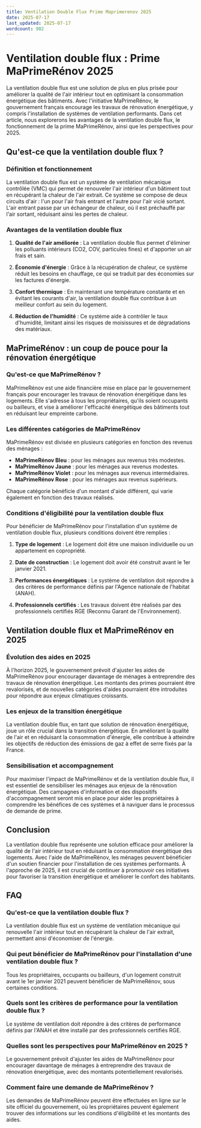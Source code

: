 ```yaml
---
title: Ventilation Double Flux Prime Maprimerenov 2025
date: 2025-07-17
last_updated: 2025-07-17
wordcount: 902
---
```


# Ventilation double flux : Prime MaPrimeRénov 2025

La ventilation double flux est une solution de plus en plus prisée pour améliorer la qualité de l'air intérieur tout en optimisant la consommation énergétique des bâtiments. Avec l'initiative MaPrimeRénov, le gouvernement français encourage les travaux de rénovation énergétique, y compris l'installation de systèmes de ventilation performants. Dans cet article, nous explorerons les avantages de la ventilation double flux, le fonctionnement de la prime MaPrimeRénov, ainsi que les perspectives pour 2025.

## Qu'est-ce que la ventilation double flux ?

### Définition et fonctionnement

La ventilation double flux est un système de ventilation mécanique contrôlée (VMC) qui permet de renouveler l'air intérieur d'un bâtiment tout en récupérant la chaleur de l'air extrait. Ce système se compose de deux circuits d'air : l'un pour l'air frais entrant et l'autre pour l'air vicié sortant. L'air entrant passe par un échangeur de chaleur, où il est préchauffé par l'air sortant, réduisant ainsi les pertes de chaleur.

### Avantages de la ventilation double flux

1. **Qualité de l'air améliorée** : La ventilation double flux permet d'éliminer les polluants intérieurs (CO2, COV, particules fines) et d'apporter un air frais et sain.
   
2. **Économie d'énergie** : Grâce à la récupération de chaleur, ce système réduit les besoins en chauffage, ce qui se traduit par des économies sur les factures d'énergie.

3. **Confort thermique** : En maintenant une température constante et en évitant les courants d'air, la ventilation double flux contribue à un meilleur confort au sein du logement.

4. **Réduction de l'humidité** : Ce système aide à contrôler le taux d'humidité, limitant ainsi les risques de moisissures et de dégradations des matériaux.

## MaPrimeRénov : un coup de pouce pour la rénovation énergétique

### Qu'est-ce que MaPrimeRénov ?

MaPrimeRénov est une aide financière mise en place par le gouvernement français pour encourager les travaux de rénovation énergétique dans les logements. Elle s'adresse à tous les propriétaires, qu'ils soient occupants ou bailleurs, et vise à améliorer l'efficacité énergétique des bâtiments tout en réduisant leur empreinte carbone.

### Les différentes catégories de MaPrimeRénov

MaPrimeRénov est divisée en plusieurs catégories en fonction des revenus des ménages :

- **MaPrimeRénov Bleu** : pour les ménages aux revenus très modestes.
- **MaPrimeRénov Jaune** : pour les ménages aux revenus modestes.
- **MaPrimeRénov Violet** : pour les ménages aux revenus intermédiaires.
- **MaPrimeRénov Rose** : pour les ménages aux revenus supérieurs.

Chaque catégorie bénéficie d'un montant d'aide différent, qui varie également en fonction des travaux réalisés.

### Conditions d'éligibilité pour la ventilation double flux

Pour bénéficier de MaPrimeRénov pour l'installation d'un système de ventilation double flux, plusieurs conditions doivent être remplies :

1. **Type de logement** : Le logement doit être une maison individuelle ou un appartement en copropriété.
   
2. **Date de construction** : Le logement doit avoir été construit avant le 1er janvier 2021.

3. **Performances énergétiques** : Le système de ventilation doit répondre à des critères de performance définis par l'Agence nationale de l'habitat (ANAH).

4. **Professionnels certifiés** : Les travaux doivent être réalisés par des professionnels certifiés RGE (Reconnu Garant de l'Environnement).

## Ventilation double flux et MaPrimeRénov en 2025

### Évolution des aides en 2025

À l'horizon 2025, le gouvernement prévoit d'ajuster les aides de MaPrimeRénov pour encourager davantage de ménages à entreprendre des travaux de rénovation énergétique. Les montants des primes pourraient être revalorisés, et de nouvelles catégories d'aides pourraient être introduites pour répondre aux enjeux climatiques croissants.

### Les enjeux de la transition énergétique

La ventilation double flux, en tant que solution de rénovation énergétique, joue un rôle crucial dans la transition énergétique. En améliorant la qualité de l'air et en réduisant la consommation d'énergie, elle contribue à atteindre les objectifs de réduction des émissions de gaz à effet de serre fixés par la France.

### Sensibilisation et accompagnement

Pour maximiser l'impact de MaPrimeRénov et de la ventilation double flux, il est essentiel de sensibiliser les ménages aux enjeux de la rénovation énergétique. Des campagnes d'information et des dispositifs d'accompagnement seront mis en place pour aider les propriétaires à comprendre les bénéfices de ces systèmes et à naviguer dans le processus de demande de prime.

## Conclusion

La ventilation double flux représente une solution efficace pour améliorer la qualité de l'air intérieur tout en réduisant la consommation énergétique des logements. Avec l'aide de MaPrimeRénov, les ménages peuvent bénéficier d'un soutien financier pour l'installation de ces systèmes performants. À l'approche de 2025, il est crucial de continuer à promouvoir ces initiatives pour favoriser la transition énergétique et améliorer le confort des habitants.

## FAQ

### Qu'est-ce que la ventilation double flux ?

La ventilation double flux est un système de ventilation mécanique qui renouvelle l'air intérieur tout en récupérant la chaleur de l'air extrait, permettant ainsi d'économiser de l'énergie.

### Qui peut bénéficier de MaPrimeRénov pour l'installation d'une ventilation double flux ?

Tous les propriétaires, occupants ou bailleurs, d'un logement construit avant le 1er janvier 2021 peuvent bénéficier de MaPrimeRénov, sous certaines conditions.

### Quels sont les critères de performance pour la ventilation double flux ?

Le système de ventilation doit répondre à des critères de performance définis par l'ANAH et être installé par des professionnels certifiés RGE.

### Quelles sont les perspectives pour MaPrimeRénov en 2025 ?

Le gouvernement prévoit d'ajuster les aides de MaPrimeRénov pour encourager davantage de ménages à entreprendre des travaux de rénovation énergétique, avec des montants potentiellement revalorisés.

### Comment faire une demande de MaPrimeRénov ?

Les demandes de MaPrimeRénov peuvent être effectuées en ligne sur le site officiel du gouvernement, où les propriétaires peuvent également trouver des informations sur les conditions d'éligibilité et les montants des aides.